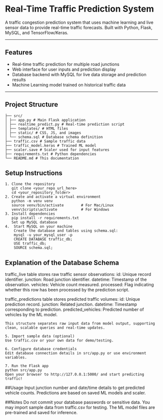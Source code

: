 # Real-Time Traffic Prediction System

A traffic congestion prediction system that uses machine learning and live sensor data to provide real-time traffic forecasts. Built with Python, Flask, MySQL, and TensorFlow/Keras.

---

## Features

- Real-time traffic prediction for multiple road junctions  
- Web interface for user inputs and prediction display  
- Database backend with MySQL for live data storage and prediction results  
- Machine Learning model trained on historical traffic data  

---

## Project Structure
```
├── src/
│ ├── app.py # Main Flask application
│ ├── realtime_predict.py # Real-time prediction script
│ ├── templates/ # HTML files
│ ├── static/ # CSS, JS, and images
│ └── schema.sql # Database schema definition
├── traffic.csv # Sample traffic data
├── traffic_model.keras # Trained ML model
├── scaler.save # Scaler used for input features
├── requirements.txt # Python dependencies
└── README.md # This documentation
 ```


## Setup Instructions
```
1. Clone the repository
   git clone <your_repo_url_here>
   cd <your_repository_folder>
2. Create and activate a virtual environment
   python -m venv venv
   source venv/bin/activate        # For Mac/Linux
   venv\Scripts\activate           # For Windows
3. Install dependencies
   pip install -r requirements.txt
   Set up MySQL database
4.  Start MySQL on your machine
    Create the database and tables using schema.sql:
    mysql -u your_mysql_user -p
    CREATE DATABASE traffic_db;
    USE traffic_db;
    SOURCE schema.sql;
```
## Explanation of the Database Schema
traffic_live table stores raw traffic sensor observations:
id: Unique record identifier.
junction: Road junction identifier.
datetime: Timestamp of the observation.
vehicles: Vehicle count measured.
processed: Flag indicating whether this row has been processed by the prediction script.

traffic_predictions table stores predicted traffic volumes:
id: Unique prediction record.
junction: Related junction.
datetime: Timestamp corresponding to prediction.
predicted_vehicles: Predicted number of vehicles by the ML model.
```
This structure separates raw input data from model output, supporting clean, scalable queries and real-time updates.

5. Import sample data (optional)
Use traffic.csv or your own data for demo/testing.

6. Configure database credentials
Edit database connection details in src/app.py or use environment variables.

7. Run the Flask app
python src/app.py
Open your browser to http://127.0.0.1:5000/ and start predicting traffic!
```
##Usage
Input junction number and date/time details to get predicted vehicle counts.
Predictions are based on saved ML models and scaler.

##Notes
Do not commit your database passwords or sensitive data.
You may import sample data from traffic.csv for testing.
The ML model files are pre-trained and saved for inference.










